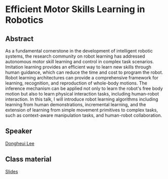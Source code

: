 # Efficient Motor Skills Learning in Robotics

## Abstract

As a fundamental cornerstone in the development of intelligent robotic systems, the research community on robot learning has addressed autonomous motor skill learning and control in complex task scenarios. Imitation learning provides an efficient way to learn new skills through human guidance, which can reduce the time and cost to program the robot. Robot learning architectures can provide a comprehensive framework for learning, recognition, and reproduction of whole-body motions. The inference mechanism can be applied not only to learn the robot's free body motion but also to learn physical interaction tasks, including human-robot interaction. In this talk, I will introduce robot learning algorithms including learning from human demonstrations, incremental learning, and the extension of learning from simple movement primitives to complex tasks, such as context-aware manipulation tasks, and human-robot collaboration.

## Speaker

[Dongheui Lee](dongheui-lee.md)

## Class material

[Slides](class-material/efficient-motor/RLVS_Lee.pdf)   

